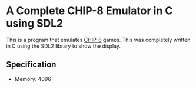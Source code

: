 # A Complete CHIP-8 Emulator in C using SDL2
This is a program that emulates [CHIP-8]([https://pages.github.com/](https://en.wikipedia.org/wiki/CHIP-8)) games. This was completely written in C using the SDL2 library to show the display.

## Specification
- Memory: 4096
